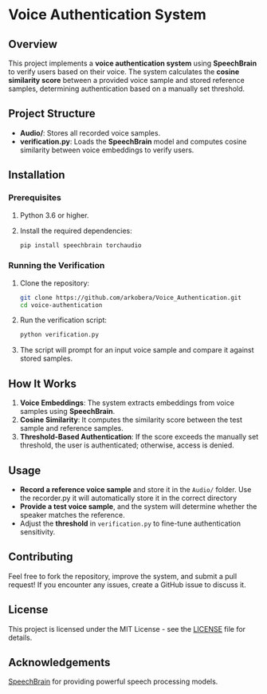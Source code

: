 # Voice Authentication System

## Overview

This project implements a **voice authentication system** using **SpeechBrain** to verify users based on their voice. The system calculates the **cosine similarity score** between a provided voice sample and stored reference samples, determining authentication based on a manually set threshold.

## Project Structure

- **Audio/**: Stores all recorded voice samples.
- **verification.py**: Loads the **SpeechBrain** model and computes cosine similarity between voice embeddings to verify users.

## Installation

### Prerequisites

1. Python 3.6 or higher.
2. Install the required dependencies:

   ```bash
   pip install speechbrain torchaudio


### Running the Verification

1. Clone the repository:

   ```bash
   git clone https://github.com/arkobera/Voice_Authentication.git
   cd voice-authentication
   ```

2. Run the verification script:

   ```bash
   python verification.py
   ```

3. The script will prompt for an input voice sample and compare it against stored samples.

## How It Works

1. **Voice Embeddings**: The system extracts embeddings from voice samples using **SpeechBrain**.
2. **Cosine Similarity**: It computes the similarity score between the test sample and reference samples.
3. **Threshold-Based Authentication**: If the score exceeds the manually set threshold, the user is authenticated; otherwise, access is denied.

## Usage

- **Record a reference voice sample** and store it in the `Audio/` folder. Use the recorder.py it will automatically store it in the correct directory
- **Provide a test voice sample**, and the system will determine whether the speaker matches the reference.
- Adjust the **threshold** in `verification.py` to fine-tune authentication sensitivity.

## Contributing

Feel free to fork the repository, improve the system, and submit a pull request! If you encounter any issues, create a GitHub issue to discuss it.

## License

This project is licensed under the MIT License - see the [LICENSE](LICENSE) file for details.

## Acknowledgements

[SpeechBrain](https://speechbrain.github.io/) for providing powerful speech processing models.
